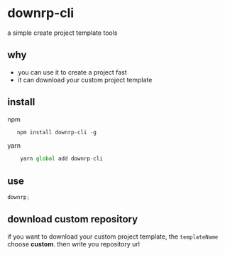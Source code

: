 # downrp-cli

a simple create project template tools

## why

- you can use it to create a project fast
- it can download your custom project template

## install

npm

```javascript
   npm install downrp-cli -g
```

yarn

```javascript
    yarn global add downrp-cli
```

## use

```javascript
downrp;
```

## download custom repository

if you want to download your custom project template, the `templateName` choose **custom**.
then write you repository url
